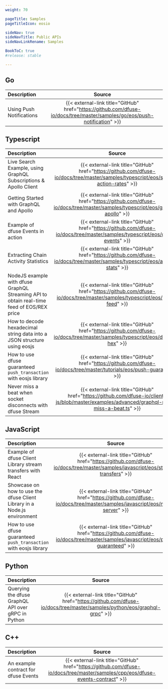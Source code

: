 ```yaml
---
weight: 70

pageTitle: Samples
pageTitleIcon: eosio

sideNav: true
sideNavTitle: Public APIs
sideNavLinkRename: Samples

BookToC: true
#release: stable

---
```


<!-- 
# TODO: I've renamed `main` to `eosio` here.. but that doesn't work with all the menus..
# We need to review the `config.json`, and how we'll actually build the menu structure
# to be able to reuse the menus in each protocol section.. can we have sub-trees or a
# certain menu in a sub-tree? Like use `eosio` in the `content/eosio` subtree, and the
# `ethereum` menu in the `content/ethereum` subtree?
-->

## Go

| Description                            | Source                                                                                                                    |
| :------------------------------------- | :-----------------------------------------------------------------------------------------------------------------------: |
| Using Push Notifications               | {{< external-link title="GitHub" href="https://github.com/dfuse-io/docs/tree/master/samples/go/eos/push-notification" >}} |

## Typescript

| Description                                                                                    | Source                                                                                                                                       |
| :--------------------------------------------------------------------------------------------- | :------------------------------------------------------------------------------------------------------------------------------------------: |
| Live Search Example, using GraphQL Subscriptions & Apollo Client                               | {{< external-link title="GitHub" href="https://github.com/dfuse-io/docs/tree/master/samples/typescript/eos/stream-action-rates" >}}          |
| Getting Started with GraphQL and Apollo                                                        | {{< external-link title="GitHub" href="https://github.com/dfuse-io/docs/tree/master/samples/typescript/eos/graphql-apollo" >}}               |
| Example of dfuse Events in action                                                              | {{< external-link title="GitHub" href="https://github.com/dfuse-io/docs/tree/master/samples/typescript/eos/dfuse-events" >}}                 |
| Extracting Chain Activity Statistics                                                           | {{< external-link title="GitHub" href="https://github.com/dfuse-io/docs/tree/master/samples/typescript/eos/activity-stats" >}}               |
| NodeJS example with dfuse GraphQL Streaming API to obtain real-time feed of EOS/REX price      | {{< external-link title="GitHub" href="https://github.com/dfuse-io/docs/tree/master/samples/typescript/eos/price-feed" >}}                   |
| How to decode hexadecimal string data into a JSON structure using eosjs                        | {{< external-link title="GitHub" href="https://github.com/dfuse-io/docs/tree/master/samples/typescript/eos/decode-hex" >}}                   |
| How to use dfuse guaranteed `push_transaction` with eosjs library                              | {{< external-link title="GitHub" href="https://github.com/dfuse-io/docs/tree/master/tutorials/eos/push-guaranteed" >}}                       |
| Never miss a beat when socket disconnects with dfuse Stream                                    | {{< external-link title="GitHub" href="https://github.com/dfuse-io/client-js/blob/master/examples/advanced/graphql-never-miss-a-beat.ts" >}} |

## JavaScript

| Description                                                              | Source                                                                                                                           |
| :----------------------------------------------------------------------- | :------------------------------------------------------------------------------------------------------------------------------: |
| Example of dfuse Client Library stream transfers with React              | {{< external-link title="GitHub" href="https://github.com/dfuse-io/docs/tree/master/samples/javascript/eos/stream-transfers" >}} |
| Showcase on how to use the dfuse Client Library in a Node.js environment | {{< external-link title="GitHub" href="https://github.com/dfuse-io/docs/tree/master/samples/javascript/eos/node-server" >}}      |
| How to use dfuse guaranteed `push_transaction` with eosjs library        | {{< external-link title="GitHub" href="https://github.com/dfuse-io/docs/tree/master/samples/javascript/eos/push-guaranteed" >}}  |

## Python

| Description                                        | Source                                                                                                                   |
| :------------------------------------------------- | :----------------------------------------------------------------------------------------------------------------------: |
| Querying the dfuse GraphQL API over gRPC in Python | {{< external-link title="GitHub" href="https://github.com/dfuse-io/docs/tree/master/samples/python/eos/graphql-grpc" >}} |

## C++

| Description                          | Source                                                                                                                         |
| :----------------------------------- | :----------------------------------------------------------------------------------------------------------------------------: |
| An example contract for dfuse Events | {{< external-link title="GitHub" href="https://github.com/dfuse-io/docs/tree/master/samples/cpp/eos/dfuse-events-contract" >}} |
